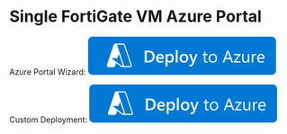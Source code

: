 # Single FortiGate VM Azure Portal

Azure Portal Wizard:
[![Azure Portal Wizard](https://raw.githubusercontent.com/Azure/azure-quickstart-templates/master/1-CONTRIBUTION-GUIDE/images/deploytoazure.svg?sanitize=true)](https://portal.azure.com/#create/Microsoft.Template/uri/https%3A%2F%2Fraw.githubusercontent.com%2Ffortinetsecdevops%2Ffortinet-private-offers%2Fmain%2FEY%2FFortiGate%SINGLE%2FmainTemplate.json/createUIDefinitionUri/https%3A%2F%2Fraw.githubusercontent.com%2Ffortinetsecdevops%2Ffortinet-private-offers%2Fmain%2FEY%2fFortiGate%2FSINGLE%2FcreateUiDefinition.json)

Custom Deployment:
[![Deploy To Azure](https://raw.githubusercontent.com/Azure/azure-quickstart-templates/master/1-CONTRIBUTION-GUIDE/images/deploytoazure.svg?sanitize=true)](https://portal.azure.com/#create/Microsoft.Template/uri/https%3A%2F%2Fraw.githubusercontent.com%2F40net-cloud%2Ffortinet-azure-solutions%2Fmain%2FFortiGate%2FA-Single-VM%2Fazuredeploy.json)
